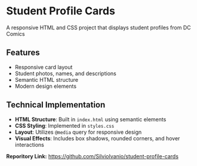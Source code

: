 # Student Profile Cards

A responsive HTML and CSS project that displays student profiles from DC Comics

## Features

- Responsive card layout
- Student photos, names, and descriptions
- Semantic HTML structure
- Modern design elements

## Technical Implementation

- **HTML Structure**: Built in `index.html` using semantic elements
- **CSS Styling**: Implemented in `styles.css`
- **Layout**: Utilizes `@media` query  for responsive design
- **Visual Effects**: Includes box shadows, rounded corners, and hover interactions



**Reporitory Link:** https://github.com/SilvioIvanio/student-profile-cards


